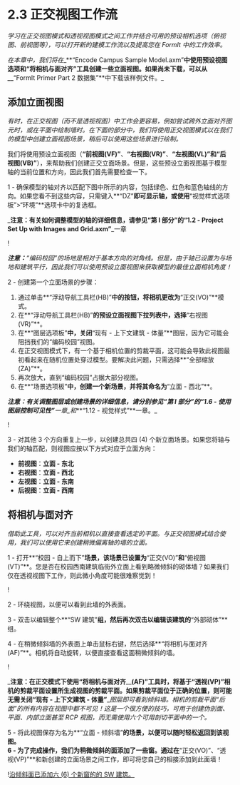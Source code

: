 # 2.3 正交视图工作流

_学习在正交视图模式和透视视图模式之间工作并结合可用的预设相机选项（俯视图、前视图等），可以打开新的建模工作流以及提高您在 FormIt 中的工作效率。_

_在本章中，我们将在__**“Encode Campus Sample Model.axm”**中使用预设视图选项和“将相机与面对齐”工具创建一些立面视图。如果尚未下载，可以从__**“FormIt Primer Part 2 数据集”**中下载该样例文件。_

## 添加立面视图

_有时，在正交视图（而不是透视视图）中工作会更容易，例如尝试跨外立面对齐图元时，或在平面中绘制墙时。在下面的部分中，我们将使用正交视图模式以在我们的模型中创建立面视图场景，稍后可以使用这些场景进行绘制。_

我们将使用预设立面视图（**“前视图(VF)”**、**“右视图(VR)”**、**“左视图(VL)”**和**“后视图(VB)”**），来帮助我们创建正交立面场景。但是，这些预设立面视图基于模型轴的当前位置和方向，因此我们首先需要检查一下。

1 - 确保模型的轴对齐以匹配下图中所示的内容，包括绿色、红色和蓝色轴线的方向。如果您看不到这些内容，只需键入**“DZ”**即可显示轴，或使用**“视觉样式选项板”>“环境”**选项卡中的复选框。

_**注意：**__有关如何调整模型的轴的详细信息，请参见“第 I 部分”的__**“1.2 - Project Set Up with Images and Grid.axm”**_一章

\![](<../../.gitbook/assets/0 (7).png>)

_**注意：**“编码校园”的场地是相对于基本方向的对角线。但是，由于轴已设置为与场地和建筑平行，因此我们可以使用预设立面视图来获取模型的最佳立面相机角度！_

2 - 创建第一个立面场景的步骤：

1. 通过单击**“浮动导航工具栏(HB)”**中的按钮，将相机更改为**“正交(VO)”**模式。
2. 在**“浮动导航工具栏(HB)”**的预设立面视图下拉列表中，选择**“右视图(VR)”**。
3. 在**“图层选项板”**中，关闭**“现有 - 上下文建筑 - 体量”**图层，因为它可能会阻挡我们的“编码校园”视图。
4. 在正交视图模式下，有一个基于相机位置的剪裁平面，这可能会导致此视图最初看起来在随机位置处穿过模型。要解决此问题，只需选择**“全部缩放(ZA)”**。
5. 再次放大，直到“编码校园”占据大部分视图。
6. 在**“场景选项板”**中，创建一个新场景，并将其命名为**“立面 - 西北”**。

_**注意：**__有关调整图层或创建场景的详细信息，请分别参见“第 I 部分”的__**“1.6 - 使用图层控制可见性”**_一章_和__**“1.12 - 视觉样式”**一章。_

\![](<../../.gitbook/assets/1 (10) (1).png>)

3 - 对其他 3 个方向重复上一步，以创建总共四 (4) 个新立面场景。如果您将轴与我们的轴匹配，则视图应按以下方式对应于立面方向：

* **前视图**：**立面 - 东北**
* **右视图**：**立面 - 西北**
* **左视图**：**立面 - 东南**
* **后视图**：**立面 - 西南**

## **将相机与面对齐**

_借助此工具，可以对齐当前相机以直接查看选定的平面。与正交视图模式结合使用，我们可以使用它来创建稍微偏离轴的墙的立面。_

1 - 打开**“校园 - 自上而下”**场景，该场景已设置为**“正交(VO)”**和**“俯视图(VT)”**。您是否在校园西南建筑临街外立面上看到略微倾斜的砌体墙？如果我们仅在透视视图下工作，则此微小角度可能很难察觉到！

\![](<../../.gitbook/assets/2 (8) (1).png>)

2 - 环绕视图，以便可以看到此墙的外表面。

3 - 双击以编辑整个**“SW 建筑”**组，然后再次双击以编辑该建筑的**“外部砌体”**组。

4 - 在稍微倾斜墙的外表面上单击鼠标右键，然后选择**“将相机与面对齐(AF)”**。相机将自动旋转，以便直接查看这面稍微倾斜的墙。

\![](<../../.gitbook/assets/3 (9).png>)

_**注意：**__在正交模式下使用__**“将相机与面对齐**__**(AF)”**__工具时，将基于__**“透视(VP)”**__相机的剪裁平面设置所生成视图的剪裁平面。如果剪裁平面位于正确的位置，则可能无需关闭__**“现有 - 上下文建筑 - 体量”**__图层即可看到倾斜墙。相机的剪裁平面“后面”的所有内容在视图中都不可见！这是一个很方便的技巧，可用于创建伪剖面、平面、内部立面甚至 RCP 视图，而无需使用六个可用剖切平面中的一个。_

5 - 将此视图保存为名为**“立面 - 倾斜墙”**的场景，以便可以随时轻松返回到该视图。\
6 - 为了完成操作，我们为稍微倾斜的面添加了一些窗。通过在**“正交(VO)”、“透视(VP)”**和新创建的立面场景之间工作，即可将您自己的相接添加到此面墙！

\![沿倾斜面已添加六 (6) 个新窗的的 SW 建筑。](<../../.gitbook/assets/4 (10) (1).png>)
